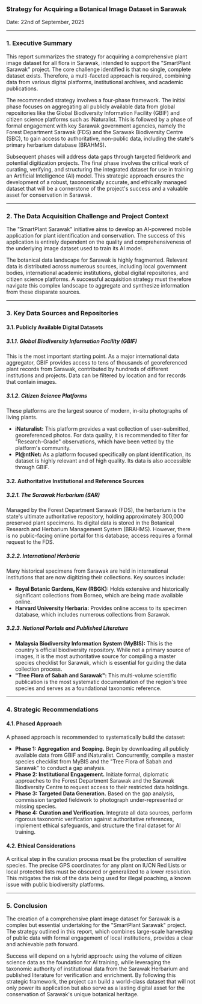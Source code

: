 ### Strategy for Acquiring a Botanical Image Dataset in Sarawak

Date: 22nd of September, 2025

---

### 1. Executive Summary

This report summarizes the strategy for acquiring a comprehensive plant image dataset for all flora in Sarawak, intended to support the "SmartPlant Sarawak" project. The core challenge identified is that no single, complete dataset exists. Therefore, a multi-faceted approach is required, combining data from various digital platforms, institutional archives, and academic publications.

The recommended strategy involves a four-phase framework. The initial phase focuses on aggregating all publicly available data from global repositories like the Global Biodiversity Information Facility (GBIF) and citizen science platforms such as iNaturalist. This is followed by a phase of formal engagement with key Sarawak government agencies, namely the Forest Department Sarawak (FDS) and the Sarawak Biodiversity Centre (SBC), to gain access to authoritative, non-public data, including the state's primary herbarium database (BRAHMS).

Subsequent phases will address data gaps through targeted fieldwork and potential digitization projects. The final phase involves the critical work of curating, verifying, and structuring the integrated dataset for use in training an Artificial Intelligence (AI) model. This strategic approach ensures the development of a robust, taxonomically accurate, and ethically managed dataset that will be a cornerstone of the project's success and a valuable asset for conservation in Sarawak.

---

### 2. The Data Acquisition Challenge and Project Context

The "SmartPlant Sarawak" initiative aims to develop an AI-powered mobile application for plant identification and conservation. The success of this application is entirely dependent on the quality and comprehensiveness of the underlying image dataset used to train its AI model.

The botanical data landscape for Sarawak is highly fragmented. Relevant data is distributed across numerous sources, including local government bodies, international academic institutions, global digital repositories, and citizen science platforms. A successful acquisition strategy must therefore navigate this complex landscape to aggregate and synthesize information from these disparate sources.

---

### 3. Key Data Sources and Repositories

#### 3.1. Publicly Available Digital Datasets

##### 3.1.1. Global Biodiversity Information Facility (GBIF)
This is the most important starting point. As a major international data aggregator, GBIF provides access to tens of thousands of georeferenced plant records from Sarawak, contributed by hundreds of different institutions and projects. Data can be filtered by location and for records that contain images.

##### 3.1.2. Citizen Science Platforms
These platforms are the largest source of modern, in-situ photographs of living plants.
*   **iNaturalist:** This platform provides a vast collection of user-submitted, georeferenced photos. For data quality, it is recommended to filter for "Research-Grade" observations, which have been vetted by the platform's community.
*   **Pl@ntNet:** As a platform focused specifically on plant identification, its dataset is highly relevant and of high quality. Its data is also accessible through GBIF.

#### 3.2. Authoritative Institutional and Reference Sources

##### 3.2.1. The Sarawak Herbarium (SAR)
Managed by the Forest Department Sarawak (FDS), the herbarium is the state's ultimate authoritative repository, holding approximately 300,000 preserved plant specimens. Its digital data is stored in the Botanical Research and Herbarium Management System (BRAHMS). However, there is no public-facing online portal for this database; access requires a formal request to the FDS.

##### 3.2.2. International Herbaria
Many historical specimens from Sarawak are held in international institutions that are now digitizing their collections. Key sources include:
*   **Royal Botanic Gardens, Kew (RBGK):** Holds extensive and historically significant collections from Borneo, which are being made available online.
*   **Harvard University Herbaria:** Provides online access to its specimen database, which includes numerous collections from Sarawak.

##### 3.2.3. National Portals and Published Literature
*   **Malaysia Biodiversity Information System (MyBIS):** This is the country's official biodiversity repository. While not a primary source of images, it is the most authoritative source for compiling a master species checklist for Sarawak, which is essential for guiding the data collection process.
*   **"Tree Flora of Sabah and Sarawak":** This multi-volume scientific publication is the most systematic documentation of the region's tree species and serves as a foundational taxonomic reference.

---

### 4. Strategic Recommendations

#### 4.1. Phased Approach
A phased approach is recommended to systematically build the dataset:
*   **Phase 1: Aggregation and Scoping.** Begin by downloading all publicly available data from GBIF and iNaturalist. Concurrently, compile a master species checklist from MyBIS and the "Tree Flora of Sabah and Sarawak" to conduct a gap analysis.
*   **Phase 2: Institutional Engagement.** Initiate formal, diplomatic approaches to the Forest Department Sarawak and the Sarawak Biodiversity Centre to request access to their restricted data holdings.
*   **Phase 3: Targeted Data Generation.** Based on the gap analysis, commission targeted fieldwork to photograph under-represented or missing species.
*   **Phase 4: Curation and Verification.** Integrate all data sources, perform rigorous taxonomic verification against authoritative references, implement ethical safeguards, and structure the final dataset for AI training.

#### 4.2. Ethical Considerations
A critical step in the curation process must be the protection of sensitive species. The precise GPS coordinates for any plant on IUCN Red Lists or local protected lists must be obscured or generalized to a lower resolution. This mitigates the risk of the data being used for illegal poaching, a known issue with public biodiversity platforms.

---

### 5. Conclusion

The creation of a comprehensive plant image dataset for Sarawak is a complex but essential undertaking for the "SmartPlant Sarawak" project. The strategy outlined in this report, which combines large-scale harvesting of public data with formal engagement of local institutions, provides a clear and achievable path forward.

Success will depend on a hybrid approach: using the volume of citizen science data as the foundation for AI training, while leveraging the taxonomic authority of institutional data from the Sarawak Herbarium and published literature for verification and enrichment. By following this strategic framework, the project can build a world-class dataset that will not only power its application but also serve as a lasting digital asset for the conservation of Sarawak's unique botanical heritage.
